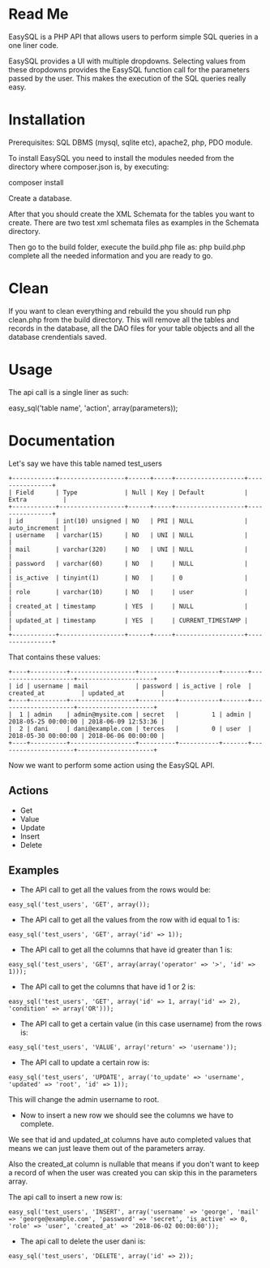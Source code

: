 # Read Me

EasySQL is a PHP API that allows users to perform simple SQL queries
in a one liner code.

EasySQL provides a UI with multiple dropdowns. Selecting values from
these dropdowns provides the EasySQL function call for the parameters
passed by the user. This makes the execution of the SQL queries really easy.

# Installation

Prerequisites: SQL DBMS (mysql, sqlite etc), apache2, php, PDO module.

To install EasySQL you need to install the modules needed from the directory
where composer.json is, by executing:

composer install

Create a database.

After that you should create the XML Schemata for the tables you want to create.
There are two test xml schemata files as examples in the Schemata directory.

Then go to the build folder, execute the build.php file as: php build.php
complete all the needed information and you are ready to go.

# Clean

If you want to clean everything and rebuild the you should run php clean.php from
the build directory. This will remove all the tables and records in the database,
all the DAO files for your table objects and all the database crendentials saved.

# Usage

The api call is a single liner as such:

easy_sql('table name', 'action', array(parameters));

# Documentation

Let's say we have this table named test_users
```
+------------+------------------+------+-----+-------------------+----------------+
| Field      | Type             | Null | Key | Default           | Extra          |
+------------+------------------+------+-----+-------------------+----------------+
| id         | int(10) unsigned | NO   | PRI | NULL              | auto_increment |
| username   | varchar(15)      | NO   | UNI | NULL              |                |
| mail       | varchar(320)     | NO   | UNI | NULL              |                |
| password   | varchar(60)      | NO   |     | NULL              |                |
| is_active  | tinyint(1)       | NO   |     | 0                 |                |
| role       | varchar(10)      | NO   |     | user              |                |
| created_at | timestamp        | YES  |     | NULL              |                |
| updated_at | timestamp        | YES  |     | CURRENT_TIMESTAMP |                |
+------------+------------------+------+-----+-------------------+----------------+
```
That contains these values:
```
+----+----------+------------------+----------+-----------+-------+---------------------+---------------------+
| id | username | mail             | password | is_active | role  | created_at          | updated_at          |
+----+----------+------------------+----------+-----------+-------+---------------------+---------------------+
|  1 | admin    | admin@mysite.com | secret   |         1 | admin | 2018-05-25 00:00:00 | 2018-06-09 12:53:36 |
|  2 | dani     | dani@example.com | terces   |         0 | user  | 2018-05-30 00:00:00 | 2018-06-06 00:00:00 |
+----+----------+------------------+----------+-----------+-------+---------------------+---------------------+
```
Now we want to perform some action using the EasySQL API.

## Actions

- Get
- Value
- Update
- Insert
- Delete

## Examples

- The API call to get all the values from the rows would be:

```
easy_sql('test_users', 'GET', array());
```

- The API call to get all the values from the row with id equal to 1 is:

```
easy_sql('test_users', 'GET', array('id' => 1));
```

- The API call to get all the columns that have id greater than 1 is:

```
easy_sql('test_users', 'GET', array(array('operator' => '>', 'id' => 1)));
```

- The API call to get the columns that have id 1 or 2 is:

```
easy_sql('test_users', 'GET', array('id' => 1, array('id' => 2), 'condition' => array('OR')));
```

- The API call to get a certain value (in this case username) from the rows is:

```
easy_sql('test_users', 'VALUE', array('return' => 'username'));
```

- The API call to update a certain row is:

```
easy_sql('test_users', 'UPDATE', array('to_update' => 'username', 'updated' => 'root', 'id' => 1));
```

This will change the admin username to root.

- Now to insert a new row we should see the columns we have to complete.

We see that id and updated_at columns have auto completed values that
means we can just leave them out of the parameters array.

Also the created_at column is nullable that means if you don't want
to keep a record of when the user was created you can skip this in
the parameters array.

The api call to insert a new row is:

```
easy_sql('test_users', 'INSERT', array('username' => 'george', 'mail' => 'george@example.com', 'password' => 'secret', 'is_active' => 0, 'role' => 'user', 'created_at' => '2018-06-02 00:00:00'));
```

- The api call to delete the user dani is:

```
easy_sql('test_users', 'DELETE', array('id' => 2));
```
